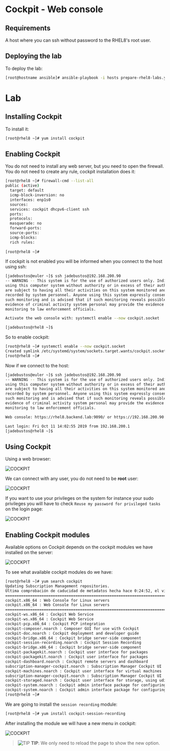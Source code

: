# Cockpit - Web console

## Requirements

A host where you can ssh without password to the RHEL8's root user.

## Deploying the lab

To deploy the lab:

```bash
[root@hostname ansible]# ansible-playbook -i hosts prepare-rhel8-labs.yml --tags web_console
```

# Lab

## Installing Cockpit

To install it:

```bash
[root@rhel8 ~]# yum install cockpit
```

## Enabling Cockpit

You do not need to install any web server, but you need to open the firewall. You do not need to create any rule, cockpit installation does it:

```bash
[root@rhel8 ~]# firewall-cmd --list-all
public (active)
  target: default
  icmp-block-inversion: no
  interfaces: enp1s0
  sources: 
  services: cockpit dhcpv6-client ssh
  ports: 
  protocols: 
  masquerade: no
  forward-ports: 
  source-ports: 
  icmp-blocks: 
  rich rules: 
	
[root@rhel8 ~]#
```

If cockpit is not enabled you will be informed when you connect to the host using ssh:

```bash
[jadebustos@euler ~]$ ssh jadebustos@192.168.200.90
-- WARNING -- This system is for the use of authorized users only. Individuals 
using this computer system without authority or in excess of their authority 
are subject to having all their activities on this system monitored and 
recorded by system personnel. Anyone using this system expressly consents to 
such monitoring and is advised that if such monitoring reveals possible 
evidence of criminal activity system personal may provide the evidence of such 
monitoring to law enforcement officials.

Activate the web console with: systemctl enable --now cockpit.socket

[jadebustos@rhel8 ~]$ 
```

So to enable cockpit:

```bash
[root@rhel8 ~]# systemctl enable --now cockpit.socket
Created symlink /etc/systemd/system/sockets.target.wants/cockpit.socket → /usr/lib/systemd/system/cockpit.socket.
[root@rhel8 ~]# 
```

Now if we connect to the host:

```bash
[jadebustos@euler ~]$ ssh jadebustos@192.168.200.90
-- WARNING -- This system is for the use of authorized users only. Individuals 
using this computer system without authority or in excess of their authority 
are subject to having all their activities on this system monitored and 
recorded by system personnel. Anyone using this system expressly consents to 
such monitoring and is advised that if such monitoring reveals possible 
evidence of criminal activity system personal may provide the evidence of such 
monitoring to law enforcement officials.

Web console: https://rhel8.backend.lab:9090/ or https://192.168.200.90:9090/

Last login: Fri Oct 11 14:02:55 2019 from 192.168.200.1
[jadebustos@rhel8 ~]$
```

## Using Cockpit

Using a web browser:

![COCKPIT](imgs/cockpit-01.png)

We can connect with any user, you do not need to be **root** user:

![COCKPIT](imgs/cockpit-02.png)

If you want to use your privileges on the system for instance your sudo privileges you will have to check ``Reuse my password for privileged tasks`` on the login page:

![COCKPIT](imgs/cockpit-03.png)

## Enabling Cockpit modules

Available options on Cockpit depends on the cockpit modules we have installed on the server:

![COCKPIT](imgs/cockpit-04.png)

To see what available cockpit modules do we have:

```bash
[root@rhel8 ~]# yum search cockpit
Updating Subscription Management repositories.
Última comprobación de caducidad de metadatos hecha hace 0:24:52, el vie 11 oct 2019 14:04:47 CEST.
=================================================================================================== Coincidencia exacta en Nombre: cockpit ===================================================================================================
cockpit.x86_64 : Web Console for Linux servers
cockpit.x86_64 : Web Console for Linux servers
================================================================================================= Coincidencia en Resumen , Nombre: cockpit ==================================================================================================
cockpit-ws.x86_64 : Cockpit Web Service
cockpit-ws.x86_64 : Cockpit Web Service
cockpit-pcp.x86_64 : Cockpit PCP integration
cockpit-composer.noarch : Composer GUI for use with Cockpit
cockpit-doc.noarch : Cockpit deployment and developer guide
cockpit-bridge.x86_64 : Cockpit bridge server-side component
cockpit-session-recording.noarch : Cockpit Session Recording
cockpit-bridge.x86_64 : Cockpit bridge server-side component
cockpit-packagekit.noarch : Cockpit user interface for packages
cockpit-packagekit.noarch : Cockpit user interface for packages
cockpit-dashboard.noarch : Cockpit remote servers and dashboard
subscription-manager-cockpit.noarch : Subscription Manager Cockpit UI
cockpit-machines.noarch : Cockpit user interface for virtual machines
subscription-manager-cockpit.noarch : Subscription Manager Cockpit UI
cockpit-storaged.noarch : Cockpit user interface for storage, using udisks
cockpit-system.noarch : Cockpit admin interface package for configuring and troubleshooting a system
cockpit-system.noarch : Cockpit admin interface package for configuring and troubleshooting a system
[root@rhel8 ~]#
```

We are going to install the ``session recording`` module:

```bash
[root@rhel8 ~]# yum install cockpit-session-recording
```

After installing the module we will have a new menu in cockpit:

![COCKPIT](imgs/cockpit-05.png)

> ![TIP](../imgs/tip-icon.png) **TIP**: We only need to reload the page to show the new option.

